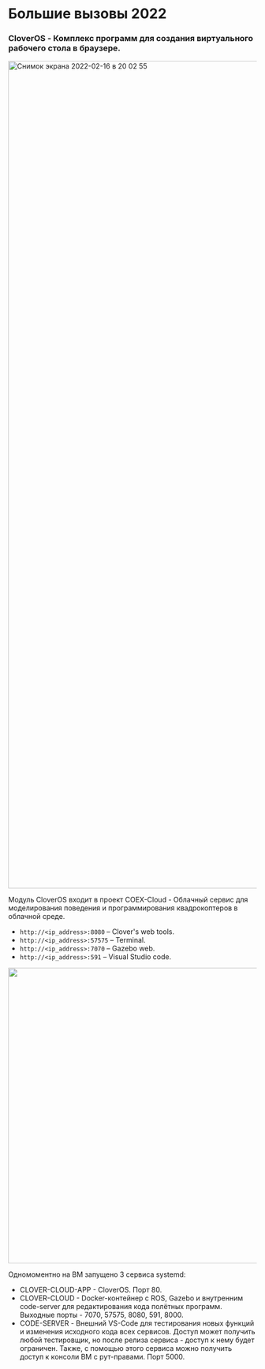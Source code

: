 # Большие вызовы 2022

### CloverOS - Комплекс программ для создания виртуального рабочего стола в браузере.

<img width="1680" alt="Снимок экрана 2022-02-16 в 20 02 55" src="https://user-images.githubusercontent.com/57683566/154317387-83aa605d-06ab-418b-98a7-dd4084815c7d.png">


Модуль CloverOS входит в проект COEX-Cloud - Облачный сервис для моделирования поведения и программирования квадрокоптеров в облачной среде.

* `http://<ip_address>:8080` – Clover's web tools.
* `http://<ip_address>:57575` – Terminal.
* `http://<ip_address>:7070` – Gazebo web.
* `http://<ip_address>:591` – Visual Studio code.


<img src="https://user-images.githubusercontent.com/57683566/154319227-1a41ed9e-b7d9-484f-82ed-3586fbb76b19.png" width="600px">

Одномоментно на ВМ запущено 3 сервиса systemd:
- CLOVER-CLOUD-APP - CloverOS. Порт 80.
- CLOVER-CLOUD - Docker-контейнер с ROS, Gazebo и внутренним code-server для редактирования кода полётных программ. Выходные порты - 7070, 57575, 8080, 591, 8000.
- CODE-SERVER - Внешний VS-Code для тестирования новых функций и изменения исходного кода всех сервисов. Доступ может получить любой тестировщик, но после релиза сервиса - доступ к нему будет ограничен. Также, с помощью этого сервиса можно получить доступ к консоли ВМ с рут-правами. Порт 5000.

